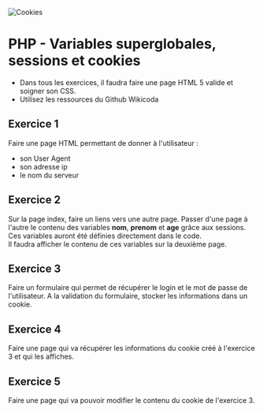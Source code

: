 ![Cookies](https://media.giphy.com/media/EKUvB9uFnm2Xe/giphy.gif)
# PHP - Variables superglobales, sessions et cookies
* Dans tous les exercices, il faudra faire une page HTML 5 valide et soigner son CSS.
* Utilisez les ressources du Github  Wikicoda 


## Exercice 1
Faire une page HTML permettant de donner à l'utilisateur :
- son User Agent
- son adresse ip
- le nom du serveur


## Exercice 2
Sur la page index, faire un liens vers une autre page. Passer d'une page à l'autre le contenu des variables **nom**, **prenom** et **age** grâce aux sessions. Ces variables auront été définies directement dans le code.  
Il faudra afficher le contenu de ces variables sur la deuxième page.

## Exercice 3
Faire un formulaire qui permet de récupérer le login et le mot de passe de l'utilisateur. A la validation du formulaire, stocker les informations dans un cookie.

## Exercice 4
Faire une page qui va récupérer les informations du cookie créé à l'exercice 3 et qui les affiches.

## Exercice 5
Faire une page qui va pouvoir modifier le contenu du cookie de l'exercice 3.
